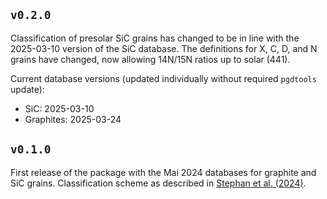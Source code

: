## `v0.2.0`

Classification of presolar SiC grains has changed to be in line with the 2025-03-10 version of the SiC database.
The definitions for X, C, D, and N grains have changed, now allowing 14N/15N ratios up to solar (441).

Current database versions (updated individually without required `pgdtools` update):
- SiC: 2025-03-10
- Graphites: 2025-03-24

## `v0.1.0`

First release of the package with the Mai 2024 databases for graphite and SiC grains.
Classification scheme as described in [Stephan et al. (2024)](https://doi.org/10.3847/1538-4365/ad1102).
